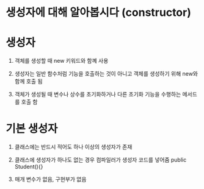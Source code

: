 # 생성자에 대해 알아봅시다 (constructor)

# 생성자

1. 객체를 생성할 때 new 키워드와 함꼐 사용

2. 생성자는 일반 함수처럼 기능을 호출하는 것이 아니고 객체를 생성하기 위해 new와 함께 호출 됨

3. 객체가 생성될 때 변수나 상수를 초기화하거나 다른 초기화 기능을 수행하는 메서드를 호출 함

# 기본 생성자

1. 클래스에는 반드시 적어도 하나 이상의 생성자가 존재

2. 클래스에 생성자가 하나도 없는 경우 컴파일러가 생성자 코드를 넣어줌 public Student(){}

3. 매개 변수가 없음, 구현부가 없음